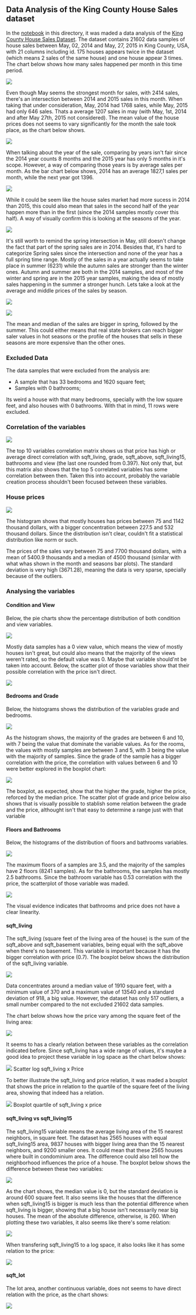 ## Data Analysis of the King County House Sales dataset

In the [notebook](https://github.com/leorlik/king-county-houses/blob/main/Notebooks/Data%20Analysis%20House%20Prices.ipynb) in this directory, it was maded a data analysis of the [King County House Sales Dataset](https://www.kaggle.com/datasets/harlfoxem/housesalesprediction). The dataset contains 21602 data samples of house sales between May, 02, 2014 and May, 27, 2015 in King County, USA, with 21 columns including id. 175 houses appears twice in the dataset (which means 2 sales of the same house) and one house appear 3 times. The chart below shows how many sales happened per month in this time period.

![](images/month_of_sales.png)

Even though May seems the strongest month for sales, with 2414 sales, there's an intersection between 2014 and 2015 sales in this month. When taking that under consideration, May, 2014 had 1768 sales, while May, 2015 had only 646 sales. Thats a average 1207 sales in may (with May, 1st, 2014 and after May 27th, 2015 not considered). The mean value of the house prices does not seems to vary significantly for the month the sale took place, as the chart below shows.

![](images/mean_month_sales.png)

When talking about the year of the sale, comparing by years isn't fair since the 2014 year counts 8 months and the 2015 year has only 5 months in it's scope. However, a way of comparing those years is by average sales per month. As the bar chart below shows, 2014 has an average 1827,1 sales per month, while the next year got 1396.

![](images/year_of_sale.png)

While it could be seem like the house sales market had more sucess in 2014 than 2015, this could also mean that sales in the second half of the year happen more than in the first (since the 2014 samples mostly cover this half). A way of visually confirm this is looking at the seasons of the year.

![](images/sales_by_season.png)

It's still worth to remind the spring intersection in May, still doesn't change the fact that part of the spring sales are in 2014. Besides that, it's hard to categorize Spring sales since the intersection and none of the year has a full spring time range. Mostly of the sales in a year actually seems to take place in summer (6231) while the autumn sales are stronger than the winter ones. Autumn and summer are both in the 2014 samples, and most of the winter and spring are in the 2015 year samples, making the idea of mostly sales happening in the summer a stronger hunch. Lets take a look at the average and middle prices of the sales by season.

![](images/mean_sales_by_season.png)

![](images/median_sales_by_season.png)

The mean and median of the sales are bigger in spring, followed by the summer. This could either means that real state brokers can reach bigger saler values in hot seasons or the profile of the houses that sells in these seasons are more expensive than the other ones.  

### Excluded Data

The data samples that were excluded from the analysis are:

- A sample that has 33 bedrooms and 1620 square feet;
- Samples with 0 bathrooms;

Its weird a house with that many bedrooms, specially with the low square feet, and also houses with 0 bathrooms. With that in mind, 11 rows were excluded. 

### Correlation of the variables

![](images/correlation_matrix.png)

The top 10 variables correlation matrix shows us that price has high or average direct correlation with sqft\_living, grade, sqft\_above, sqft\_living15, bathrooms and view (the last one rounded from 0.397). Not only that, but this matrix also shows that the top 5 correlated variables has some correlation between then. Taken this into account, probably the variable creation process shouldn't been focused between these variables.

### House prices

![](images/house_prices_histogram.png)

The histogram shows that mostly houses has prices between 75 and 1142 thousand dollars, with a bigger concentration between 227.5 and 532 thousand dollars. Since the distribution isn't clear, couldn't fit a statistical distribution like norm or such. 

The prices of the sales vary between 75 and 7700 thousand dollars, with a mean of 5400.9 thousands and a median of 4500 thousand (similar with what whas shown in the month and seasons bar plots). The standard deviation is very high (3671.28), meaning the data is very sparse, specially because of the outliers. 

### Analysing the variables

#### Condition and View

Below, the pie charts show the percentage distribution of both condition and view variables.

![](images/pie_view_and_condition.png)

Mostly data samples has a 0 view value, which means the view of mostly houses isn't great, but could also means that the majority of the views weren't rated, so the default value was 0. Maybe that variable should'nt be taken into account. Below, the scatter plot of those variables show that their possible correlation with the price isn't direct.

![](images/view_and_condition_scatter.png)

#### Bedrooms and Grade

Below, the histograms shows the distribution of the variables grade and bedrooms.

![](images/grade_and_bedrooms_histogram.png)

As the histogram shows, the majority of the grades are between 6 and 10, with 7 being the value that dominate the variable values. As for the rooms, the values with mostly samples are between 3 and 5, with 3 being the value with the majority of samples. Since the grade of the sample has a bigger correlation with the price, the correlation with values between 6 and 10 were better explored in the boxplot chart:

![](images/boxplot_prices_by_grade.png)

The boxplot, as expected, show that the higher the grade, higher the price, reforced by the median price. The scatter plot of grade and price below also shows that is visually possible to stablish some relation between the grade and the price, althought isn't that easy to determine a range just with that variable

#### Floors and Bathrooms

Below, the histograms of the distribution of floors and bathrooms variables.

![](images/floors_and_bathrooms_histogram.png)

The maximum floors of a samples are 3.5, and the majority of the samples have 2 floors (8241 samples). As for the bathrooms, the samples has mostly 2.5 bathrooms. Since the bathroom variable has 0.53 correlation with the price, the scatterplot of those variable was maded.

![](images/bathroom_x_price.png)

The visual evidence indicates that bathrooms and price does not have a clear linearity.

#### sqft\_living

The sqft\_living (square feet of the living area of the house) is the sum of the sqft\_above and sqft\_basement variables, being equal with the sqft\_above when there's no basement. This variable is important because it has the bigger correlation with price (0.7). The boxplot below shows the distribution of the sqft\_living variable.

![](images/sqft_living_boxplot.png)

Data concentrates around a median value of 1910 square feet, with a minimum value of 370 and a maximum value of 13540 and a standard deviation of 918, a big value. However, the dataset has only 517 outliers, a small number compared to the not excluded 21602 data samples. 

The chart below shows how the price vary among the square feet of the living area:

![](images/sqft_living_x_price.png)

It seems to has a clearly relation between these variables as the correlation indicated before. Since sqft\_living has a wide range of values, it's maybe a good idea to project these variable in log space as the chart below shows:

![](images/living_log.png) Scatter log sqft\_living x Price

To better illustrate the sqft\_living and price relation, it was maded a boxplot that shows the price in relation to the quartile of the square feet of the living area, showing that indeed has a relation.  

![](images/boxplot_sqft_living_quartile.png) Boxplot quartile of sqft\_living x price

#### sqft\_living vs sqft\_living15

The sqft\_living15 variable means the average living area of the 15 nearest neighbors, in square feet. The dataset has 2565 houses with equal sqft\_living15 area, 9837 houses with bigger living area than the 15 nearest neighbors, and 9200 smaller ones. It could mean that these 2565 houses where built in condominium area. The difference could also tell how the neighborhood influences the price of a house. The boxplot below shows the difference between these two variables:

![](images/difference_sqft_living_boxplot.png)

As the chart shows, the median value is 0, but the standard deviation is around 600 square feet. It also seems like the houses that the difference when sqft\_living15 is bigger is much less than the potential difference when sqft\_living is bigger, showing that a big house isn't necessarily near big houses. The mean of the absolute difference, otherwise, is 260. When plotting these two variables, it also seems like there's some relation:

![](images/living_x_living15_scatter.png)

When transfering sqft\_living15 to a log space, it also looks like it has some relation to the price:

![](images/living_15_log.png)

#### sqft\_lot

The lot area, another continuous variable, does not seems to have direct relation with the price, as the chart shows:

![](images/sqft_lot_and_price.png)
